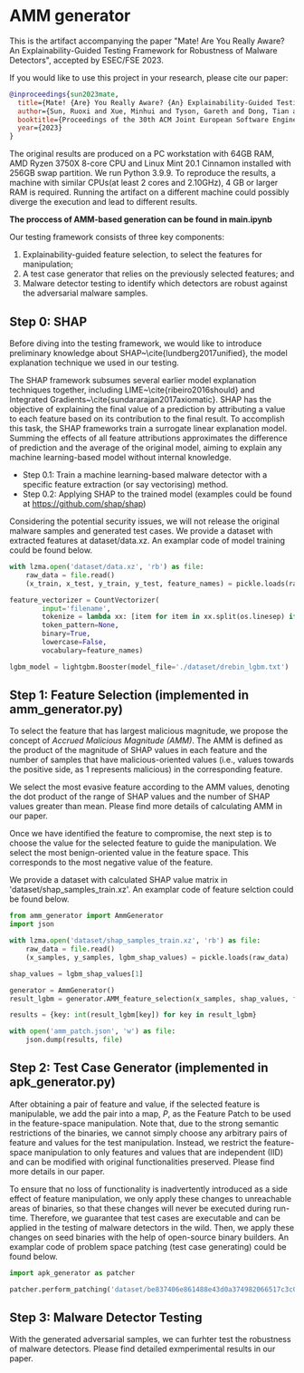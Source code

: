 # AMM generator

This is the artifact accompanying the paper "Mate! Are You Really Aware? An Explainability-Guided Testing Framework for Robustness of Malware Detectors", accepted by ESEC/FSE 2023.

If you would like to use this project in your research, please cite our paper:

```bib
@inproceedings{sun2023mate,
  title={Mate! {Are} You Really Aware? {An} Explainability-Guided Testing Framework for Robustness of Malware Detectors},
  author={Sun, Ruoxi and Xue, Minhui and Tyson, Gareth and Dong, Tian and Li, Shaofeng and Wang, Shuo and Zhu, Haojin and Camtepe, Seyit and Nepal, Surya},
  booktitle={Proceedings of the 30th ACM Joint European Software Engineering Conference and Symposium on the Foundations of Software Engineering},
  year={2023}
}
```

The original results are produced on a PC workstation with 64GB RAM, AMD Ryzen 3750X 8-core CPU and Linux Mint 20.1 Cinnamon installed with 256GB swap partition. We run Python 3.9.9. To reproduce the results, a machine with similar CPUs(at least 2 cores and 2.10GHz), 4 GB or larger RAM is required. Running the artifact on a different machine could possibly diverge the execution and lead to different results.  

**The proccess of AMM-based generation can be found in main.ipynb**

Our testing framework consists of three key components: 
1. Explainability-guided feature selection, to select the features for manipulation; 
2. A test case generator that relies on the previously selected features; and 
3. Malware detector testing to identify which detectors are robust against the adversarial malware samples. 

## Step 0: SHAP

Before diving into the testing framework, we would like to introduce preliminary knowledge about SHAP~\cite{lundberg2017unified}, the model explanation technique we used in our testing.

The SHAP framework subsumes several earlier model explanation techniques together, including LIME~\cite{ribeiro2016should} and Integrated Gradients~\cite{sundararajan2017axiomatic}.
SHAP has the objective of explaining the final value of a prediction by attributing a value to each feature based on its contribution to the final result. To accomplish this task, the SHAP  frameworks train a surrogate linear explanation model. Summing the effects of all feature attributions approximates the difference of prediction and the average of the original model, aiming to explain any machine learning-based model without internal knowledge.

* Step 0.1: Train a machine learning-based malware detector with a specific feature extraction (or say vectorising) method.
* Step 0.2: Applying SHAP to the trained model (examples could be found at https://github.com/shap/shap)

Considering the potential security issues, we will not release the original malware samples and generated test cases. We provide a dataset with extracted features at dataset/data.xz. An examplar code of model training could be found below.

```Python
with lzma.open('dataset/data.xz', 'rb') as file:
    raw_data = file.read()
    (x_train, x_test, y_train, y_test, feature_names) = pickle.loads(raw_data)

feature_vectorizer = CountVectorizer(
        input='filename', 
        tokenize = lambda xx: [item for item in xx.split(os.linesep) if item != ""], 
        token_pattern=None, 
        binary=True, 
        lowercase=False, 
        vocabulary=feature_names)

lgbm_model = lightgbm.Booster(model_file='./dataset/drebin_lgbm.txt')
```

## Step 1: Feature Selection (implemented in amm_generator.py)

To select the feature that has largest malicious magnitude, we propose the concept of *Accrued Malicious Magnitude (AMM)*. The AMM is defined as the product of the magnitude of SHAP values in each feature and the number of samples that have malicious-oriented values (i.e., values towards the positive side, as 1 represents malicious) in the corresponding feature. 

We select the most evasive feature according to the AMM values, denoting the dot product of the range of SHAP values and the number of SHAP values greater than mean. Please find more details of calculating AMM in our paper.

Once we have identified the feature to compromise, the next step is to choose the value for the selected feature to guide the manipulation. We select the most benign-oriented value in the feature space. This corresponds to the most negative value of the feature.

We provide a dataset with calculated SHAP value matrix in 'dataset/shap_samples_train.xz'. An examplar code of feature selction could be found below.

```Python
from amm_generator import AmmGenerator
import json

with lzma.open('dataset/shap_samples_train.xz', 'rb') as file:
    raw_data = file.read()
    (x_samples, y_samples, lgbm_shap_values) = pickle.loads(raw_data)

shap_values = lgbm_shap_values[1]

generator = AmmGenerator()
result_lgbm = generator.AMM_feature_selection(x_samples, shap_values, feature_names, trigger_size=75)

results = {key: int(result_lgbm[key]) for key in result_lgbm}

with open('amm_patch.json', 'w') as file:
    json.dump(results, file)
```

## Step 2: Test Case Generator (implemented in apk_generator.py)

After obtaining a pair of feature and value, if the selected feature is manipulable, we add the pair into a map, $P$, as the Feature Patch to be used in the feature-space manipulation. Note that, due to the strong semantic restrictions of the binaries, we cannot simply choose any arbitrary pairs of feature and values for the test manipulation. Instead, we restrict the feature-space manipulation to only features and values that are independent (IID) and can be modified with original functionalities preserved. Please find more details in our paper.

To ensure that no loss of functionality is inadvertently introduced as a side effect of feature manipulation, we only apply these changes to unreachable areas of binaries, so that these changes will never be executed during run-time. Therefore, we guarantee that test cases are executable and can be applied in the testing of malware detectors in the wild. Then, we apply these changes on seed binaries with the help of open-source binary builders. An examplar code of problem space patching (test case generating) could be found below.

```Python
import apk_generator as patcher

patcher.perform_patching('dataset/be837406e861488e43d0a374982066517c3c08cf549b2f9a1ffe252ccdf3a29b', 'amm_patch.json', '/tmp', './be837406e861488e43d0a374982066517c3c08cf549b2f9a1ffe252ccdf3a29b.pack.apk')
```

## Step 3: Malware Detector Testing

With the generated adversarial samples, we can furhter test the robustness of malware detectors. Please find detailed exmperimental results in our paper.